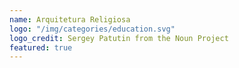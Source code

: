 ```yaml
---
name: Arquitetura Religiosa
logo: "/img/categories/education.svg"
logo_credit: Sergey Patutin from the Noun Project
featured: true
---
```


